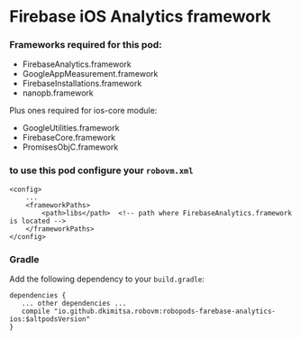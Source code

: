 # Firebase iOS Analytics framework

### Frameworks required for this pod: 
* FirebaseAnalytics.framework
* GoogleAppMeasurement.framework
* FirebaseInstallations.framework
* nanopb.framework

Plus ones required for ios-core module:
* GoogleUtilities.framework
* FirebaseCore.framework
* PromisesObjC.framework

### to use this pod configure your `robovm.xml`

```
<config>
    ...
    <frameworkPaths>
        <path>libs</path>  <!-- path where FirebaseAnalytics.framework is located -->
    </frameworkPaths>
</config>
```

### Gradle

Add the following dependency to your `build.gradle`:

```
dependencies {
   ... other dependencies ...
   compile "io.github.dkimitsa.robovm:robopods-farebase-analytics-ios:$altpodsVersion"
}
```